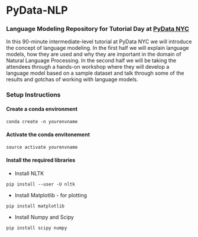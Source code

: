 
# PyData-NLP 
### Language Modeling Repository for Tutorial Day at [PyData NYC](https://pydata.org/nyc2019/)

In this 90-minute intermediate-level tutorial at PyData NYC we will introduce the concept of language modeling. In the first half we will explain language models, how they are used and why they are important in the domain of Natural Language Processing. In the second half we will be taking the attendees through a hands-on workshop where they will develop a language model based on a sample dataset and talk through some of the results and gotchas of working with language models.

### Setup Instructions
#### Create a conda environment
```
conda create -n yourenvname
```

#### Activate the conda envitonement
```
source activate yourenvname
```

#### Install the required libraries

* Install NLTK
```
pip install --user -U nltk
```

* Install Matplotlib - for plotting
```
pip install matplotlib
```

* Install Numpy and Scipy
```
pip install scipy numpy
```
